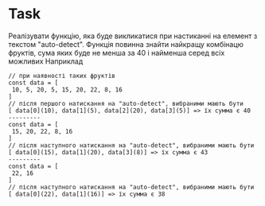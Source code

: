 # Task

<!-- накласти умову на кнопку "camp", аби функція в ній не відпрацьовувала у випадку, якщо не набралося 40 очок DONE -->

Реалізувати функцію, яка буде викликатися при настиканні на елемент з текстом "auto-detect".
Функція повинна знайти найкращу комбінацю фруктів, сума яких буде не менша за 40 і найменша серед всіх можливих
Наприклад
```
// при наявності таких фруктів
const data = [
 10, 5, 20, 5, 15, 20, 22, 8, 16
]
// після першого натискання на "auto-detect", вибраними мають бути
[ data[0](10), data[1](5), data[2](20), data[3](5)] => їх сумма є 40
---------
const data = [
 15, 20, 22, 8, 16
]
// після наступного натискання на "auto-detect", вибраними мають бути
[ data[0](15), data[1](20), data[3](8)] => їх сумма є 43
---------
const data = [
 22, 16
]
// після наступного натискання на "auto-detect", вибраними мають бути
[ data[0](22), data[1](16)] => їх сумма є 38
```